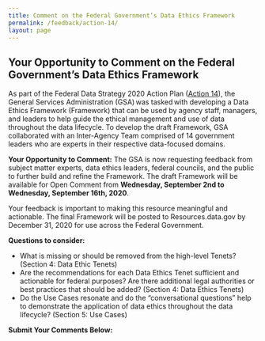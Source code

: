 ```yaml
---
title: Comment on the Federal Government’s Data Ethics Framework
permalink: /feedback/action-14/
layout: page
---
```


## Your Opportunity to Comment on the Federal Government’s Data Ethics Framework

As part of the Federal Data Strategy 2020 Action Plan ([Action 14](../../action-plan/#action-14-develop-a-data-ethics-framework)), the General Services Administration (GSA) was tasked with developing a Data Ethics Framework (Framework) that can be used by agency staff, managers, and leaders to help guide the ethical management and use of data throughout the data lifecycle. To develop the draft Framework, GSA collaborated with an Inter-Agency Team comprised of 14 government leaders who are experts in their respective data-focused domains. 

**Your Opportunity to Comment:** The GSA is now requesting feedback from subject matter experts, data ethics leaders, federal councils, and the public to further build and refine the Framework. The draft Framework will be available for Open Comment from **Wednesday, September 2nd to Wednesday, September 16th, 2020**. 

Your feedback is important to making this resource meaningful and actionable. The final Framework will be posted to Resources.data.gov by December 31, 2020 for use across the Federal Government. 

**Questions to consider:**

* What is missing or should be removed from the high-level Tenets? (Section 4: Data Ethic Tenets)
* Are the recommendations for each Data Ethics Tenet sufficient and actionable for federal purposes? Are there additional legal authorities or best practices that should be added? (Section 4: Data Ethics Tenets) 
* Do the Use Cases resonate and do the “conversational questions” help to demonstrate the application of data ethics throughout the data lifecycle? (Section 5: Use Cases)

**Submit Your Comments Below:**
<div id="touchpoint-action-14"></div>
